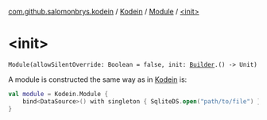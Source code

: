 [com.github.salomonbrys.kodein](../../index.md) / [Kodein](../index.md) / [Module](index.md) / [&lt;init&gt;](.)

# &lt;init&gt;

`Module(allowSilentOverride: Boolean = false, init: `[`Builder`](../-builder/index.md)`.() -> Unit)`

A module is constructed the same way as in [Kodein](../index.md) is:

``` kotlin
val module = Kodein.Module {
    bind<DataSource>() with singleton { SqliteDS.open("path/to/file") }
}
```

